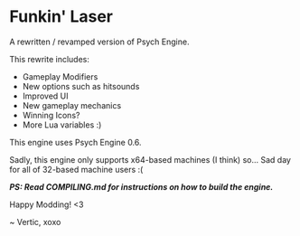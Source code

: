 # Funkin' Laser

A rewritten / revamped version of Psych Engine.

This rewrite includes:

* Gameplay Modifiers
* New options such as hitsounds
* Improved UI
* New gameplay mechanics
* Winning Icons?
* More Lua variables :)

This engine uses Psych Engine 0.6.

Sadly, this engine only supports x64-based machines (I think) so... Sad day for all of 32-based machine users :(

***PS: Read COMPILING.md for instructions on how to build the engine.***

Happy Modding! <3

~ Vertic, xoxo
